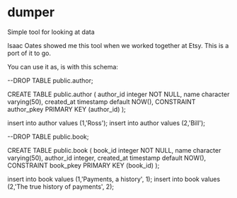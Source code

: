 # dumper
Simple tool for looking at data

Isaac Oates showed me this tool when we worked together at Etsy. This is a port of it to go.

You can use it as, is with this schema:

--DROP TABLE public.author;

CREATE TABLE public.author
(
  author_id integer NOT NULL,
  name character varying(50),
  created_at timestamp default NOW(),
  CONSTRAINT author_pkey PRIMARY KEY (author_id)
);

insert into author values (1,'Ross');
insert into author values (2,'Bill');

--DROP TABLE public.book;

CREATE TABLE public.book
(
  book_id integer NOT NULL,
  name character varying(50),
  author_id integer,
  created_at timestamp default NOW(),
  CONSTRAINT book_pkey PRIMARY KEY (book_id)
);

insert into book values (1,'Payments, a history', 1);
insert into book values (2,'The true history of payments', 2);
